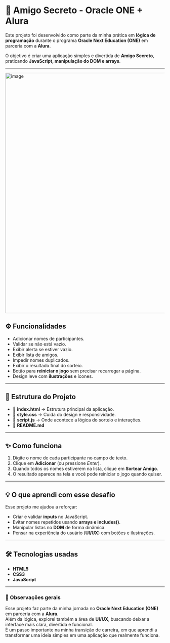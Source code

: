 # 🎁 Amigo Secreto - Oracle ONE + Alura  

Este projeto foi desenvolvido como parte da minha prática em **lógica de programação** durante o programa **Oracle Next Education (ONE)** em parceria com a **Alura**.  

O objetivo é criar uma aplicação simples e divertida de **Amigo Secreto**, praticando **JavaScript, manipulação do DOM e arrays**.  

---
<img width="1045" height="760" alt="image" src="https://github.com/user-attachments/assets/4ad9ea32-c4c8-4569-8205-93afdfec02e0" />

## ⚙️ Funcionalidades 
- Adicionar nomes de participantes.
- Validar se não está vazio.
- Exibir alerta se estiver vazio.
- Exibir lista de amigos.
- Impedir nomes duplicados.   
- Exibir o resultado final do sorteio.  
- Botão para **reiniciar o jogo** sem precisar recarregar a página.  
- Design leve com **ilustrações** e ícones.  

---

## 📂 Estrutura do Projeto  
- 📄 **index.html** → Estrutura principal da aplicação.  
- 🎨 **style.css** → Cuida do design e responsividade.  
- 🧩 **script.js** → Onde acontece a lógica do sorteio e interações.  
- 📄 **README.md**  

---

## ✨ Como funciona  
1. Digite o nome de cada participante no campo de texto.  
2. Clique em **Adicionar** (ou pressione *Enter*).  
3. Quando todos os nomes estiverem na lista, clique em **Sortear Amigo**.  
4. O resultado aparece na tela e você pode reiniciar o jogo quando quiser.  

---

## 💡 O que aprendi com esse desafio  
Esse projeto me ajudou a reforçar:  
- Criar e validar **inputs** no JavaScript.  
- Evitar nomes repetidos usando **arrays e includes()**.  
- Manipular listas no **DOM** de forma dinâmica.  
- Pensar na experiência do usuário (**UI/UX**) com botões e ilustrações.  

---

## 🛠️ Tecnologias usadas  
- **HTML5**  
- **CSS3**  
- **JavaScript**  

---

### 💭 Observações gerais  
Esse projeto faz parte da minha jornada no **Oracle Next Education (ONE)** em parceria com a **Alura**.  
Além da lógica, explorei também a área de **UI/UX**, buscando deixar a interface mais clara, divertida e funcional.  
É um passo importante na minha transição de carreira, em que aprendi a transformar uma ideia simples em uma aplicação que realmente funciona.  
